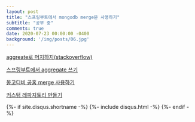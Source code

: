 ```yaml
---
layout: post
title: "스프링부트에서 mongodb merge문 사용하기"
subtitle: "공부 중"
comments: true
date: 2020-07-23 00:00:00 -0400
background: '/img/posts/06.jpg'
---
```

[aggreate로 머지하지(stackoverflow)](https://stackoverflow.com/questions/41878020/how-can-i-combine-find-insert-in-mongodb-like-oracle-sql)

[스프링부트에서 aggregate 쓰기](https://jaehun2841.github.io/2019/02/24/2019-02-24-mongodb-3/#mongo-db-aggregation-pipeline/)

[몽고디비 공홈 merge 사용하기](https://docs.mongodb.com/manual/reference/operator/aggregation/merge/index.html)

[커스텀 레파지토리 만들기](https://gist.github.com/normoes/53c46a3ef2bbe3a1bff817573362f6ee)



{%- if site.disqus.shortname -%}
    {%- include disqus.html -%}
{%- endif -%}